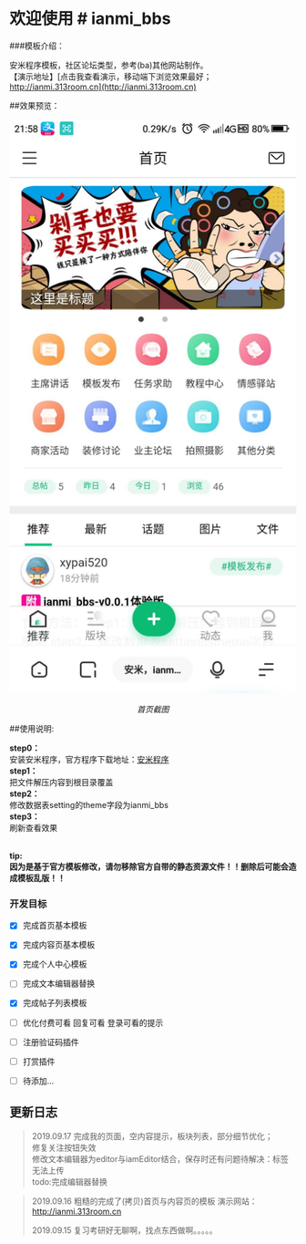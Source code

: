 # 欢迎使用 # ianmi_bbs

###模板介绍：

安米程序模板，社区论坛类型，参考(ba)其他网站制作。<br>
【演示地址】[点击我查看演示，移动端下浏览效果最好；http://ianmi.313room.cn](http://ianmi.313room.cn)


##效果预览：

<p align="center">
    <img src="./截图/index.jpg" alt="首页"  style="width: 750px">
    <p align="center">
        <em>首页截图</em>
    </p>
</p>


##使用说明:<br>

**step0：**<br>
安装安米程序，官方程序下载地址：[安米程序](http://bbs.ianmi.com)<br>
**step1：**<br>
把文件解压内容到根目录覆盖<br>
**step2：**<br>
修改数据表setting的theme字段为ianmi_bbs<br>
**step3：**<br>
刷新查看效果<br><br>

**tip:<br>
因为是基于官方模板修改，请勿移除官方自带的静态资源文件！！删除后可能会造成模板乱版！！**

### 开发目标 

- [X] 完成首页基本模板
- [X] 完成内容页基本模板
- [X] 完成个人中心模板
- [ ] 完成文本编辑器替换
- [X] 完成帖子列表模板
- [ ] 优化付费可看 回复可看 登录可看的提示
- [ ] 注册验证码插件
- [ ] 打赏插件
- [ ] 待添加... 


## 更新日志
> 2019.09.17 完成我的页面，空内容提示，板块列表，部分细节优化；<br>
> 修复关注按钮失效<br>
> 修改文本编辑器为editor与iamEditor结合，保存时还有问题待解决：标签无法上传<br>
> todo:完成编辑器替换<br>

> 2019.09.16 粗糙的完成了(拷贝)首页与内容页的模板 演示网站：http://ianmi.313room.cn
> 
> 2019.09.15 复习考研好无聊啊，找点东西做啊。。。。。

